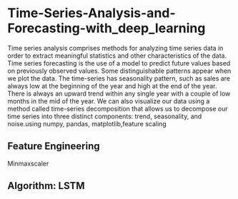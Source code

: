 # Time-Series-Analysis-and-Forecasting-with_deep_learning
Time series analysis comprises methods for analyzing time series data in order to extract meaningful statistics and other characteristics of the data. Time series forecasting is the use of a model to predict future values based on previously observed values. Some distinguishable patterns appear when we plot the data. The time-series has seasonality pattern, such as sales are always low at the beginning of the year and high at the end of the year. There is always an upward trend within any single year with a couple of low months in the mid of the year. We can also visualize our data using a method called time-series decomposition that allows us to decompose our time series into three distinct components: trend, seasonality, and noise.using numpy, pandas, matplotlib,feature scaling
## Feature Engineering
Minmaxscaler
## Algorithm: LSTM
